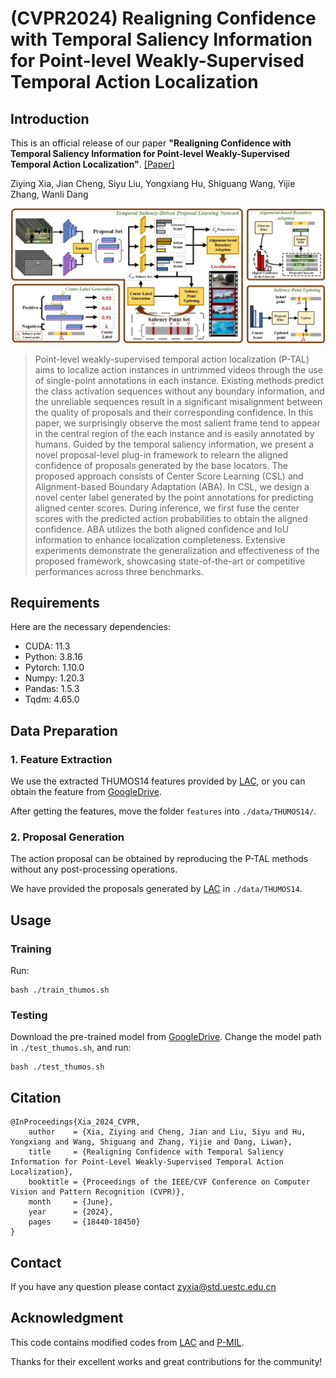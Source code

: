 # (CVPR2024) Realigning Confidence with Temporal Saliency Information for Point-level Weakly-Supervised Temporal Action Localization

## Introduction

This is an official release of our paper **"Realigning Confidence with Temporal Saliency Information for Point-level Weakly-Supervised Temporal Action Localization"**. [[Paper]](https://drive.google.com/file/d/1wE89FsNCMb7UwZ3VN16n0M_QHVnZgo-f/view?usp=drive_link) 

Ziying Xia, Jian Cheng, Siyu Liu, Yongxiang Hu, Shiguang Wang, Yijie Zhang, Wanli Dang

![framework](./framework.jpg)

> Point-level weakly-supervised temporal action localization  (P-TAL) aims to localize action instances in untrimmed videos through the use of single-point annotations in each instance. Existing methods predict the class activation sequences without any boundary information, and the unreliable sequences result in a significant misalignment between the quality of proposals and their corresponding confidence. In this paper, we surprisingly observe the most salient frame tend to appear in the central region of the each instance and is easily annotated by humans. Guided by the temporal saliency information, we present a novel proposal-level plug-in framework to relearn the aligned confidence of proposals generated by the base locators. The proposed approach consists of Center Score Learning (CSL) and Alignment-based Boundary Adaptation (ABA). In CSL, we design a novel center label generated by the point annotations for predicting aligned center scores. During inference, we first fuse the center scores with the predicted action probabilities to obtain the aligned confidence. ABA utilizes the both aligned confidence and IoU information to enhance localization completeness. Extensive experiments demonstrate the generalization and effectiveness of the proposed framework, showcasing state-of-the-art or competitive performances across three benchmarks.

## Requirements

Here are the necessary dependencies:

- CUDA: 11.3
- Python: 3.8.16
- Pytorch: 1.10.0
- Numpy: 1.20.3
- Pandas: 1.5.3
- Tqdm: 4.65.0

## Data Preparation

### 1. Feature Extraction

We use the extracted THUMOS14 features provided by [LAC](https://github.com/Pilhyeon/Learning-Action-Completeness-from-Points), or you can obtain the feature from [GoogleDrive](https://drive.google.com/file/d/1OhHXnGR3nmZf_W9dWlB1d9gIqkMpoAoX/view?usp=drive_link).

After getting the features, move the folder  `features` into `./data/THUMOS14/`.

### 2. Proposal Generation

The action proposal can be obtained by reproducing the P-TAL methods without any post-processing operations.

We have provided the proposals generated by [LAC](https://github.com/Pilhyeon/Learning-Action-Completeness-from-Points) in `./data/THUMOS14`.

## Usage

### Training

Run:

```
bash ./train_thumos.sh 
```

### Testing

Download the pre-trained model from  [GoogleDrive](https://drive.google.com/file/d/1wE89FsNCMb7UwZ3VN16n0M_QHVnZgo-f/view?usp=drive_link).  Change the model path in  `./test_thumos.sh`, and run:

```
bash ./test_thumos.sh 
```

## Citation

```
@InProceedings{Xia_2024_CVPR,
    author    = {Xia, Ziying and Cheng, Jian and Liu, Siyu and Hu, Yongxiang and Wang, Shiguang and Zhang, Yijie and Dang, Liwan},
    title     = {Realigning Confidence with Temporal Saliency Information for Point-Level Weakly-Supervised Temporal Action Localization},
    booktitle = {Proceedings of the IEEE/CVF Conference on Computer Vision and Pattern Recognition (CVPR)},
    month     = {June},
    year      = {2024},
    pages     = {18440-18450}
}
```

## Contact

If you have any question please contact zyxia@std.uestc.edu.cn

## Acknowledgment

This code contains modified codes from [LAC](https://github.com/Pilhyeon/Learning-Action-Completeness-from-Points) and [P-MIL](https://github.com/RenHuan1999/CVPR2023_P-MIL).

Thanks for their excellent works and great contributions for the community!

